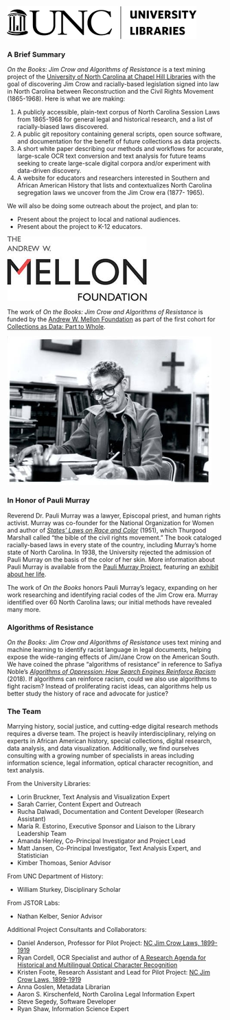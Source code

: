 ![University Libraries logo](/images/UniversityLibraries_logo_black_h75.png) 
### A Brief Summary 
 
*On the Books: Jim Crow and Algorithms of Resistance* is a text mining project of the [University of North Carolina at Chapel Hill Libraries](https://library.unc.edu/) with the goal of discovering Jim Crow and racially-based legislation signed into law in North Carolina between Reconstruction and the Civil Rights Movement (1865-1968). Here is what we are making: 
 
 1. A publicly accessible, plain-text corpus of North Carolina Session Laws from 1865-1968 for general legal and historical research, and a list of racially-biased laws discovered. 
 2. A public git repository containing general scripts, open source software, and documentation for the benefit of future collections as data projects. 
 3. A short white paper describing our methods and workflows for accurate, large-scale OCR text conversion and text analysis for future teams seeking to create large-scale digital corpora and/or experiment with data-driven discovery. 
 4. A website for educators and researchers interested in Southern and African American History that lists and contextualizes North Carolina segregation laws we uncover from the Jim Crow era (1877- 1965). 
 
 We will also be doing some outreach about the project, and plan to:  
* Present about the project to local and national audiences. 
* Present about the project to K-12 educators. 
 
 ![Mellon Logo](/images/mellon-foundation-logo.jpg) 

The work of *On the Books: Jim Crow and Algorithms of Resistance* is funded by the [Andrew W. Mellon Foundation](https://mellon.org/) as part of the first cohort for [Collections as Data: Part to Whole](https://collectionsasdata.github.io/part2whole/). 

 ![Pauli Murray](/images/Pauli_Murray.jpg) 

### In Honor of Pauli Murray 

Reverend Dr. Pauli Murray was a lawyer, Episcopal priest, and human rights activist. Murray was co-founder for the National Organization for Women and author of *[States’ Laws on Race and Color]( http://www.worldcat.org/oclc/558131703)* (1951), which Thurgood Marshall called “the bible of the civil rights movement.” The book cataloged racially-based laws in every state of the country, including Murray’s home state of North Carolina. In 1938, the University rejected the admission of Pauli Murray on the basis of the color of her skin. More information about Pauli Murray is available from the [Pauli Murray Project](https://paulimurrayproject.org/), featuring an [exhibit about her life]( https://sites.fhi.duke.edu/paulimurrayproject/).  

The work of *On the Books* honors Pauli Murray’s legacy, expanding on her work researching and identifying racial codes of the Jim Crow era. Murray identified over 60 North Carolina laws; our initial methods have revealed many more. 

### Algorithms of Resistance 
 
*On the Books: Jim Crow and Algorithms of Resistance* uses text mining and machine learning to identify racist language in legal documents, helping expose the wide-ranging effects of Jim/Jane Crow on the American South. We have coined the phrase “algorithms of resistance” in reference to Safiya Noble’s *[Algorithms of Oppression: How Search Engines Reinforce Racism]( http://www.worldcat.org/oclc/987591529)* (2018). If algorithms can reinforce racism, could we also use algorithms to fight racism? Instead of proliferating racist ideas, can algorithms help us better study the history of race and advocate for justice?  
 
### The Team 
 
Marrying history, social justice, and cutting-edge digital research methods requires a diverse team. The project is heavily interdisciplinary, relying on experts in African American history, special collections, digital research, data analysis, and data visualization. Additionally, we find ourselves consulting with a growing number of specialists in areas including information science, legal information, optical character recognition, and text analysis.  
 
From the University Libraries: 
* Lorin Bruckner, Text Analysis and Visualization Expert 
* Sarah Carrier, Content Expert and Outreach 
* Rucha Dalwadi, Documentation and Content Developer (Research Assistant) 
* María R. Estorino, Executive Sponsor and Liaison to the Library Leadership Team 
* Amanda Henley, Co-Principal Investigator and Project Lead  
* Matt Jansen, Co-Principal Investigator, Text Analysis Expert, and Statistician 
* Kimber Thomoas, Senior Advisor

From UNC Department of History: 
* William Sturkey, Disciplinary Scholar 
 
From JSTOR Labs: 
* Nathan Kelber, Senior Advisor 
 
Additional Project Consultants and Collaborators: 
* Daniel Anderson, Professor for Pilot Project: [NC Jim Crow Laws, 1899-1919](http://nc-jim-crow-laws.prospect.unc.edu/) 
* Ryan Cordell, OCR Specialist and author of [A Research Agenda for Historical and Multilingual Optical Character Recognition](https://ocr.northeastern.edu/report/) 
* Kristen Foote, Research Assistant and Lead for Pilot Project: [NC Jim Crow Laws, 1899-1919](http://nc-jim-crow-laws.prospect.unc.edu/) 
* Anna Goslen, Metadata Librarian
* Aaron S. Kirschenfeld, North Carolina Legal Information Expert 
* Steve Segedy, Software Developer 
* Ryan Shaw, Information Science Expert 

